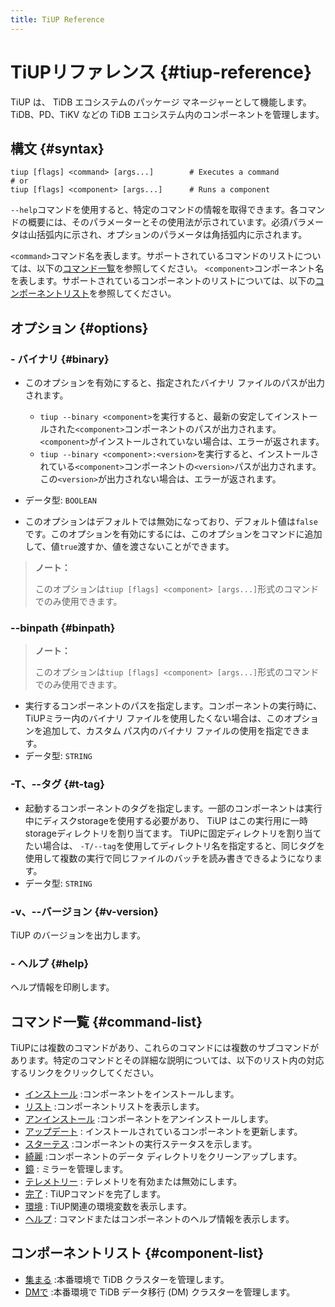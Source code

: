 ```yaml
---
title: TiUP Reference
---
```


# TiUPリファレンス {#tiup-reference}

TiUP は、 TiDB エコシステムのパッケージ マネージャーとして機能します。 TiDB、PD、TiKV などの TiDB エコシステム内のコンポーネントを管理します。

## 構文 {#syntax}

```shell
tiup [flags] <command> [args...]        # Executes a command
# or
tiup [flags] <component> [args...]      # Runs a component
```

`--help`コマンドを使用すると、特定のコマンドの情報を取得できます。各コマンドの概要には、そのパラメーターとその使用法が示されています。必須パラメータは山括弧内に示され、オプションのパラメータは角括弧内に示されます。

`<command>`コマンド名を表します。サポートされているコマンドのリストについては、以下の[コマンド一覧](#command-list)を参照してください。 `<component>`コンポーネント名を表します。サポートされているコンポーネントのリストについては、以下の[コンポーネントリスト](#component-list)を参照してください。

## オプション {#options}

### - バイナリ {#binary}

-   このオプションを有効にすると、指定されたバイナリ ファイルのパスが出力されます。

    -   `tiup --binary <component>`を実行すると、最新の安定してインストールされた`<component>`コンポーネントのパスが出力されます。 `<component>`がインストールされていない場合は、エラーが返されます。
    -   `tiup --binary <component>:<version>`を実行すると、インストールされている`<component>`コンポーネントの`<version>`パスが出力されます。この`<version>`が出力されない場合は、エラーが返されます。

-   データ型: `BOOLEAN`

-   このオプションはデフォルトでは無効になっており、デフォルト値は`false`です。このオプションを有効にするには、このオプションをコマンドに追加して、値`true`渡すか、値を渡さないことができます。

> **ノート：**
>
> このオプションは`tiup [flags] <component> [args...]`形式のコマンドでのみ使用できます。

### --binpath {#binpath}

> **ノート：**
>
> このオプションは`tiup [flags] <component> [args...]`形式のコマンドでのみ使用できます。

-   実行するコンポーネントのパスを指定します。コンポーネントの実行時に、 TiUPミラー内のバイナリ ファイルを使用したくない場合は、このオプションを追加して、カスタム パス内のバイナリ ファイルの使用を指定できます。
-   データ型: `STRING`

### -T、--タグ {#t-tag}

-   起動するコンポーネントのタグを指定します。一部のコンポーネントは実行中にディスクstorageを使用する必要があり、 TiUP はこの実行用に一時storageディレクトリを割り当てます。 TiUPに固定ディレクトリを割り当てたい場合は、 `-T/--tag`を使用してディレクトリ名を指定すると、同じタグを使用して複数の実行で同じファイルのバッチを読み書きできるようになります。
-   データ型: `STRING`

### -v、--バージョン {#v-version}

TiUP のバージョンを出力します。

### - ヘルプ {#help}

ヘルプ情報を印刷します。

## コマンド一覧 {#command-list}

TiUPには複数のコマンドがあり、これらのコマンドには複数のサブコマンドがあります。特定のコマンドとその詳細な説明については、以下のリスト内の対応するリンクをクリックしてください。

-   [インストール](/tiup/tiup-command-install.md) :コンポーネントをインストールします。
-   [リスト](/tiup/tiup-command-list.md) :コンポーネントリストを表示します。
-   [アンインストール](/tiup/tiup-command-uninstall.md) :コンポーネントをアンインストールします。
-   [アップデート](/tiup/tiup-command-update.md) : インストールされているコンポーネントを更新します。
-   [スターテス](/tiup/tiup-command-status.md) :コンポーネントの実行ステータスを示します。
-   [綺麗](/tiup/tiup-command-clean.md) :コンポーネントのデータ ディレクトリをクリーンアップします。
-   [鏡](/tiup/tiup-command-mirror.md) : ミラーを管理します。
-   [テレメトリー](/tiup/tiup-command-telemetry.md) : テレメトリを有効または無効にします。
-   [完了](/tiup/tiup-command-completion.md) : TiUPコマンドを完了します。
-   [環境](/tiup/tiup-command-env.md) : TiUP関連の環境変数を表示します。
-   [ヘルプ](/tiup/tiup-command-help.md) : コマンドまたはコンポーネントのヘルプ情報を表示します。

## コンポーネントリスト {#component-list}

-   [集まる](/tiup/tiup-component-cluster.md) :本番環境で TiDB クラスターを管理します。
-   [DMで](/tiup/tiup-component-dm.md) :本番環境で TiDB データ移行 (DM) クラスターを管理します。
